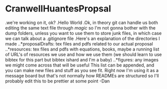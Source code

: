 # CranwellHuantesPropsal
.we're working on it, ok?
.Hello World 
.Ok, in theory git can handle us both editing the same text file through *magic* so I'm not gonna bother with the dump folders, unless you want to use them to store junk files, in which case we can talk about a .gitignore file
.Here's an explanation of the directories I made
..*proposalDrafts: tex files and pdfs related to our actual proposal
..*resources: tex files and pdfs with equations, books, maybe a running list of URL's of resources we use and how we use them (we should learn to use bibtex for this part but bibtex ishard and I'm a baby)
..*figures: any images we might come across that will be useful
This list can be appended, and you can make new files and stuff as you see fit. Right now I'm using it as a message board but that's not normally how READMEs are structured so I'll probably edit this to be prettier at some point
-Dan 
